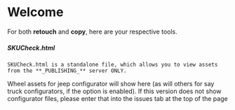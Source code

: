 # Welcome
For both **retouch** and **copy**, here are your respective tools.
##### SKUCheck.html
```
SKUCheck.html is a standalone file, which allows you to view assets from the **_PUBLISHING_** server ONLY.
```
Wheel assets for jeep configurator will show here (as will others for say truck configurators, if the option is enabled).  If this version does not show configurator files, please enter that into the issues tab at the top of the page
